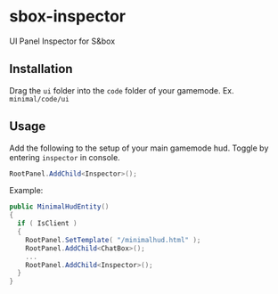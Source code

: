 # sbox-inspector
UI Panel Inspector for S&amp;box

## Installation

Drag the `ui` folder into the `code` folder of your gamemode. Ex. `minimal/code/ui`

## Usage

Add the following to the setup of your main gamemode hud. Toggle by entering `inspector` in console.

```csharp
RootPanel.AddChild<Inspector>();
```

Example:
```csharp
public MinimalHudEntity()
{
  if ( IsClient )
  {
    RootPanel.SetTemplate( "/minimalhud.html" );
    RootPanel.AddChild<ChatBox>();
    ...
    RootPanel.AddChild<Inspector>();
  }
}
